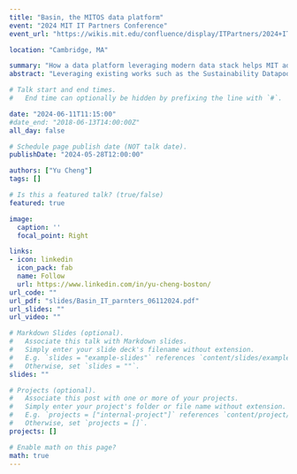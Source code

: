 ```yaml
---
title: "Basin, the MITOS data platform"
event: "2024 MIT IT Partners Conference"
event_url: "https://wikis.mit.edu/confluence/display/ITPartners/2024+IT+Partners+Conference+-+Tuesday%2C+June+11"

location: "Cambridge, MA"

summary: "How a data platform leveraging modern data stack helps MIT advance its climate actions."
abstract: "Leveraging existing works such as the Sustainability Datapool and IS&T Datahub, we set out to establish a one-stop control panel for data pipeline scheduling, data validation and cataloging. Introducing, Basin, the MITOS data platform."

# Talk start and end times.
#   End time can optionally be hidden by prefixing the line with `#`.

date: "2024-06-11T11:15:00"
#date_end: "2018-06-13T14:00:00Z"
all_day: false

# Schedule page publish date (NOT talk date).
publishDate: "2024-05-28T12:00:00"

authors: ["Yu Cheng"]
tags: []

# Is this a featured talk? (true/false)
featured: true

image:
  caption: ''
  focal_point: Right

links:
- icon: linkedin
  icon_pack: fab
  name: Follow
  url: https://www.linkedin.com/in/yu-cheng-boston/
url_code: ""
url_pdf: "slides/Basin_IT_parnters_06112024.pdf"
url_slides: ""
url_video: ""

# Markdown Slides (optional).
#   Associate this talk with Markdown slides.
#   Simply enter your slide deck's filename without extension.
#   E.g. `slides = "example-slides"` references `content/slides/example-slides.md`.
#   Otherwise, set `slides = ""`.
slides: ""

# Projects (optional).
#   Associate this post with one or more of your projects.
#   Simply enter your project's folder or file name without extension.
#   E.g. `projects = ["internal-project"]` references `content/project/deep-learning/index.md`.
#   Otherwise, set `projects = []`.
projects: []

# Enable math on this page?
math: true
---
```

